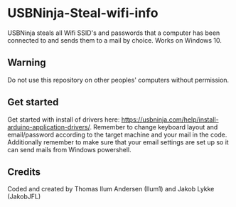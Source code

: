 # USBNinja-Steal-wifi-info
USBNinja steals all Wifi SSID's and passwords that a computer has been connected to and sends them to a mail by choice. Works on Windows 10.

## Warning
Do not use this repository on other peoples' computers without permission.

## Get started
Get started with install of drivers here: https://usbninja.com/help/install-arduino-application-drivers/. Remember to change keyboard layout and email/password according to the target machine and your mail in the code. Additionally remember to make sure that your email settings are set up so it can send mails from Windows powershell. 

## Credits
Coded and created by Thomas Ilum Andersen (Ilum1) and Jakob Lykke (JakobJFL)
